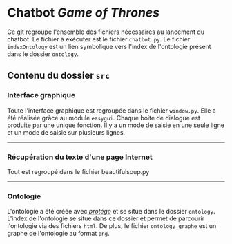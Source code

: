 # Chatbot *Game of Thrones*
Ce git regroupe l'ensemble des fichiers nécessaires au lancement du chatbot.
Le fichier à exécuter est le fichier ``chatbot.py``. Le fichier
``indexOntology`` est un lien symbolique vers l'index de l'ontologie présent
dans le dossier `ontology`.

## Contenu du dossier ``src``

### Interface graphique
Toute l'interface graphique est regroupée dans le fichier ``window.py``. Elle a
été réalisée grâce au module ``easygui``. Chaque boite de dialogue est produite
par une unique fonction. Il y a un mode de saisie en une seule ligne et un mode
de saisie sur plusieurs lignes.
___
### Récupération du texte d'une page Internet
Tout est regroupé dans le fichier beautifulsoup.py
___
### Ontologie
L'ontologie a été créée avec [*protégé*](https://protege.stanford.edu/) et se
situe dans le dossier ``ontology``.
L'index de l'ontologie se situe dans ce dossier et permet de parcourir
l'ontologie via des fichiers ``html``. De plus, le fichier ``ontology_graphe``
est un graphe de l'ontologie au format ``png``.
